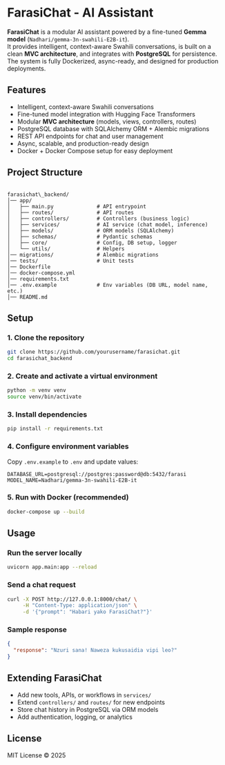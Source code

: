 # FarasiChat - AI Assistant

**FarasiChat** is a modular AI assistant powered by a fine-tuned **Gemma model** (`Nadhari/gemma-3n-swahili-E2B-it`).  
It provides intelligent, context-aware Swahili conversations, is built on a clean **MVC architecture**, and integrates with **PostgreSQL** for persistence.  
The system is fully Dockerized, async-ready, and designed for production deployments.  


## Features

- Intelligent, context-aware Swahili conversations  
- Fine-tuned model integration with Hugging Face Transformers  
- Modular **MVC architecture** (models, views, controllers, routes)  
- PostgreSQL database with SQLAlchemy ORM + Alembic migrations  
- REST API endpoints for chat and user management  
- Async, scalable, and production-ready design  
- Docker + Docker Compose setup for easy deployment  

## Project Structure

```

farasichat\_backend/
│── app/
│   ├── main.py              # API entrypoint
│   ├── routes/              # API routes
│   ├── controllers/         # Controllers (business logic)
│   ├── services/            # AI service (chat model, inference)
│   ├── models/              # ORM models (SQLAlchemy)
│   ├── schemas/             # Pydantic schemas
│   ├── core/                # Config, DB setup, logger
│   └── utils/               # Helpers
│── migrations/              # Alembic migrations
│── tests/                   # Unit tests
│── Dockerfile
│── docker-compose.yml
│── requirements.txt
│── .env.example             # Env variables (DB URL, model name, etc.)
│── README.md

````


## Setup

### 1. Clone the repository
```bash
git clone https://github.com/yourusername/farasichat.git
cd farasichat_backend
````

### 2. Create and activate a virtual environment

```bash
python -m venv venv
source venv/bin/activate
```

### 3. Install dependencies

```bash
pip install -r requirements.txt
```

### 4. Configure environment variables

Copy `.env.example` to `.env` and update values:

```env
DATABASE_URL=postgresql://postgres:password@db:5432/farasi
MODEL_NAME=Nadhari/gemma-3n-swahili-E2B-it
```

### 5. Run with Docker (recommended)

```bash
docker-compose up --build
```


## Usage

### Run the server locally

```bash
uvicorn app.main:app --reload
```

### Send a chat request

```bash
curl -X POST http://127.0.0.1:8000/chat/ \
     -H "Content-Type: application/json" \
     -d '{"prompt": "Habari yako FarasiChat?"}'
```

### Sample response

```json
{
  "response": "Nzuri sana! Naweza kukusaidia vipi leo?"
}
```


## Extending FarasiChat

* Add new tools, APIs, or workflows in `services/`
* Extend `controllers/` and `routes/` for new endpoints
* Store chat history in PostgreSQL via ORM models
* Add authentication, logging, or analytics


## License

MIT License © 2025

```
